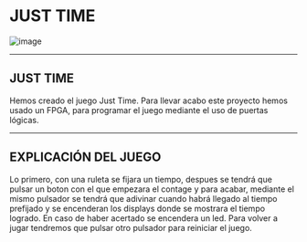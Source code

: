 # JUST TIME
![image](https://github.com/IbonB/Just-Time/assets/151823683/5a9c1c14-a34c-4c15-9666-19cf0e1ff517)

---------
JUST TIME
---------
Hemos creado el juego Just Time. Para llevar acabo este proyecto hemos usado un FPGA, para programar el juego mediante el uso de puertas lógicas.


----------------------
EXPLICACIÓN DEL JUEGO
----------------------

Lo primero, con una ruleta se fijara un tiempo, despues se tendrá que pulsar un boton con el que empezara el contage y para acabar, mediante el mismo
pulsador se tendrá que adivinar cuando habrá llegado al tiempo prefijado y se encenderan los displays donde se mostrara el tiempo logrado. 
En caso de haber acertado se encendera un led. Para volver a jugar tendremos que pulsar otro pulsador para reiniciar el juego.
